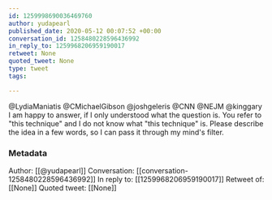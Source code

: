 ```yaml
---
id: 1259998690036469760
author: yudapearl
published_date: 2020-05-12 00:07:52 +00:00
conversation_id: 1258480228596436992
in_reply_to: 1259968206959190017
retweet: None
quoted_tweet: None
type: tweet
tags:

---
```


@LydiaManiatis @CMichaelGibson @joshgeleris @CNN @NEJM @kinggary I am happy to answer, if I only understood what the question is. You refer to "this technique" and I do not know what "this technique" is. Please describe the idea in a few words, so I can pass it through my mind's filter.

### Metadata

Author: [[@yudapearl]]
Conversation: [[conversation-1258480228596436992]]
In reply to: [[1259968206959190017]]
Retweet of: [[None]]
Quoted tweet: [[None]]
